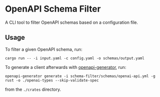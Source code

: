 # OpenAPI Schema Filter

A CLI tool to filter OpenAPI schemas based on a configuration file.

## Usage

To filter a given OpenAPI schema, run:

```
cargo run -- -i input.yaml -c config.yaml -o schemas/output.yaml
```

To generate a client afterwards with [openapi-generator](https://github.com/OpenAPITools/openapi-generator),
run:

```
openapi-generator generate -i schema-filter/schemas/openai-api.yml -g rust -o ./openai-types --skip-validate-spec
```

from the `./crates` directory.
